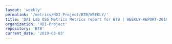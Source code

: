 ```yaml
---
layout: 'weekly'
permalink: '/metrics/HDI-Project/BTB/WEEKLY/'
title: 'DAI Lab OSS Metrics Metrics report for BTB | WEEKLY-REPORT-2019-03-03'
organization: 'HDI-Project'
repository: 'BTB'
current_date: '2019-03-03'
---
```

